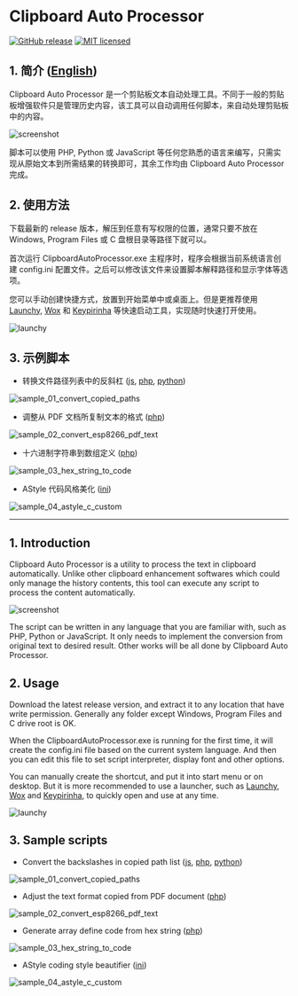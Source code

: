 # Clipboard Auto Processor

[![GitHub release](https://img.shields.io/github/release/wudicgi/clipboard-auto-processor.svg)](https://github.com/wudicgi/clipboard-auto-processor/releases/latest) [![MIT licensed](https://img.shields.io/badge/license-MIT-blue.svg)](https://raw.githubusercontent.com/wudicgi/clipboard-auto-processor/master/LICENSE)

## 1. 简介 ([English](#1-introduction))

Clipboard Auto Processor 是一个剪贴板文本自动处理工具。不同于一般的剪贴板增强软件只是管理历史内容，该工具可以自动调用任何脚本，来自动处理剪贴板中的内容。

![screenshot](docs/screenshot.png)

脚本可以使用 PHP, Python 或 JavaScript 等任何您熟悉的语言来编写，只需实现从原始文本到所需结果的转换即可，其余工作均由 Clipboard Auto Processor 完成。

## 2. 使用方法

下载最新的 release 版本，解压到任意有写权限的位置，通常只要不放在 Windows, Program Files 或 C 盘根目录等路径下就可以。

首次运行 ClipboardAutoProcessor.exe 主程序时，程序会根据当前系统语言创建 config.ini 配置文件。之后可以修改该文件来设置脚本解释路径和显示字体等选项。

您可以手动创建快捷方式，放置到开始菜单中或桌面上。但是更推荐使用 [Launchy](https://www.launchy.net/), [Wox](http://www.wox.one/) 和 [Keypirinha](http://keypirinha.com/) 等快速启动工具，实现随时快速打开使用。

![launchy](docs/launchy.png)

## 3. 示例脚本

* 转换文件路径列表中的反斜杠 ([js](bin/Debug/scripts/convert_copied_paths.js), [php](bin/Debug/scripts/convert_copied_paths.php), [python](bin/Debug/scripts/convert_copied_paths_base64_utf8.py))

![sample_01_convert_copied_paths](docs/sample_01_convert_copied_paths.png)

* 调整从 PDF 文档所复制文本的格式 ([php](bin/Debug/scripts/convert_esp8266_pdf_text.php))

![sample_02_convert_esp8266_pdf_text](docs/sample_02_convert_esp8266_pdf_text.png)

* 十六进制字符串到数组定义 ([php](bin/Debug/scripts/hex_string_to_code.php))

![sample_03_hex_string_to_code](docs/sample_03_hex_string_to_code.png)

* AStyle 代码风格美化 ([ini](bin/Debug/scripts/astyle_c_custom.astyle-ini))

![sample_04_astyle_c_custom](docs/sample_04_astyle_c_custom.png)

---

## 1. Introduction

Clipboard Auto Processor is a utility to process the text in clipboard automatically. Unlike other clipboard enhancement softwares which could only manage the history contents, this tool can execute any script to process the content automatically.

![screenshot](docs/screenshot.png)

The script can be written in any language that you are familiar with, such as PHP, Python or JavaScript. It only needs to implement the conversion from original text to desired result. Other works will be all done by Clipboard Auto Processor.

## 2. Usage

Download the latest release version, and extract it to any location that have write permission. Generally any folder except Windows, Program Files and C drive root is OK.

When the ClipboardAutoProcessor.exe is running for the first time, it will create the config.ini file based on the current system language. And then you can edit this file to set script interpreter, display font and other options.

You can manually create the shortcut, and put it into start menu or on desktop. But it is more recommended to use a launcher, such as [Launchy](https://www.launchy.net/), [Wox](http://www.wox.one/) and [Keypirinha](http://keypirinha.com/), to quickly open and use at any time.

![launchy](docs/launchy.png)

## 3. Sample scripts

* Convert the backslashes in copied path list ([js](bin/Debug/scripts/convert_copied_paths.js), [php](bin/Debug/scripts/convert_copied_paths.php), [python](bin/Debug/scripts/convert_copied_paths_base64_utf8.py))

![sample_01_convert_copied_paths](docs/sample_01_convert_copied_paths.png)

* Adjust the text format copied from PDF document ([php](bin/Debug/scripts/convert_esp8266_pdf_text.php))

![sample_02_convert_esp8266_pdf_text](docs/sample_02_convert_esp8266_pdf_text.png)

* Generate array define code from hex string ([php](bin/Debug/scripts/hex_string_to_code.php))

![sample_03_hex_string_to_code](docs/sample_03_hex_string_to_code.png)

* AStyle coding style beautifier ([ini](bin/Debug/scripts/astyle_c_custom.astyle-ini))

![sample_04_astyle_c_custom](docs/sample_04_astyle_c_custom.png)
